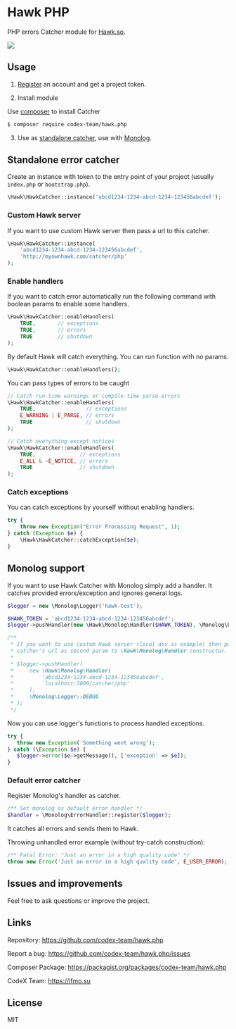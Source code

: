 # Hawk PHP

PHP errors Catcher module for [Hawk.so](https://hawk.so).

![](https://capella.pics/c0fe5eeb-027d-427a-9e0d-b2e1dcaaf303)

## Usage

1. [Register](https://hawk.so/join) an account and get a project token.

2. Install module

Use [composer](https://getcomposer.org) to install Catcher

```bash
$ composer require codex-team/hawk.php
```

3. Use as [standalone catcher](#standalone-error-catcher), use with [Monolog](#monolog-support).

## Standalone error catcher

Create an instance with token to the entry point of your project (usually `index.php` or `bootstrap.php`).

```php
\Hawk\HawkCatcher::instance('abcd1234-1234-abcd-1234-123456abcdef');
```

### Custom Hawk server

If you want to use custom Hawk server then pass a url to this catcher.

```php
\Hawk\HawkCatcher::instance(
    'abcd1234-1234-abcd-1234-123456abcdef',
    'http://myownhawk.com/catcher/php'
);
```

### Enable handlers

If you want to catch error automatically run the following command with boolean params to enable some handlers.

```php
\Hawk\HawkCatcher::enableHandlers(
    TRUE,       // exceptions
    TRUE,       // errors
    TRUE        // shutdown
);
```

By default Hawk will catch everything. You can run function with no params.

```php
\Hawk\HawkCatcher::enableHandlers();
```

You can pass types of errors to be caught

```php
// Catch run-time warnings or compile-time parse errors
\Hawk\HawkCatcher::enableHandlers(
    TRUE,                // exceptions
    E_WARNING | E_PARSE, // errors
    TRUE                 // shutdown
);
```

```php
// Catch everything except notices
\Hawk\HawkCatcher::enableHandlers(
    TRUE,              // exceptions
    E_ALL & ~E_NOTICE, // errors
    TRUE               // shutdown
);
```

### Catch exceptions

You can catch exceptions by yourself without enabling handlers.

```php
try {
    throw new Exception("Error Processing Request", 1);
} catch (Exception $e) {
    \Hawk\HawkCatcher::catchException($e);
}
```

## Monolog support

If you want to use Hawk Catcher with Monolog simply add a handler.
It catches provided errors/exception and ignores general logs.

```php
$logger = new \Monolog\Logger('hawk-test');

$HAWK_TOKEN = 'abcd1234-1234-abcd-1234-123456abcdef';
$logger->pushHandler(new \Hawk\Monolog\Handler($HAWK_TOKEN), \Monolog\Logger::DEBUG);

/**
 * If you want to use custom Hawk server (local dev as example) then pass
 * catcher's url as second param to \Hawk\Monolog\Handler constructor.
 *
 * $logger->pushHandler(
 *     new \Hawk\Monolog\Handler(
 *         'abcd1234-1234-abcd-1234-123456abcdef',
 *         'localhost:3000/catcher/php'
 *     ),
 *     \Monolog\Logger::DEBUG
 * );
 */
```

Now you can use logger's functions to process handled exceptions.

```php
try {
   throw new Exception('Something went wrong');
} catch (\Exception $e) {
   $logger->error($e->getMessage(), ['exception' => $e]);
}
```

### Default error catcher

Register Monolog's handler as catcher.

```php
/** Set monolog as default error handler */
$handler = \Monolog\ErrorHandler::register($logger);
```

It catches all errors and sends them to Hawk.

Throwing unhandled error example (without try-catch construction):

```php
/** Fatal Error: "Just an error in a high quality code" */
throw new Error('Just an error in a high quality code', E_USER_ERROR);
```

## Issues and improvements

Feel free to ask questions or improve the project.

## Links

Repository: https://github.com/codex-team/hawk.php

Report a bug: https://github.com/codex-team/hawk.php/issues

Composer Package: https://packagist.org/packages/codex-team/hawk.php

CodeX Team: https://ifmo.su

## License

MIT

